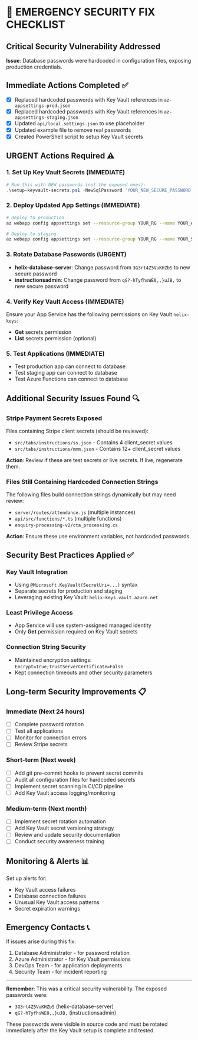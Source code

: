 # 🚨 EMERGENCY SECURITY FIX CHECKLIST

## Critical Security Vulnerability Addressed
**Issue**: Database passwords were hardcoded in configuration files, exposing production credentials.

## Immediate Actions Completed ✅
- [x] Replaced hardcoded passwords with Key Vault references in `az-appsettings-prod.json`
- [x] Replaced hardcoded passwords with Key Vault references in `az-appsettings-staging.json`  
- [x] Updated `api/local.settings.json` to use placeholder
- [x] Updated example file to remove real passwords
- [x] Created PowerShell script to setup Key Vault secrets

## URGENT Actions Required ⚠️

### 1. Set Up Key Vault Secrets (IMMEDIATE)
```powershell
# Run this with NEW passwords (not the exposed ones):
.\setup-keyvault-secrets.ps1 -NewSqlPassword 'YOUR_NEW_SECURE_PASSWORD' -NewInstructionsPassword 'YOUR_NEW_INSTRUCTIONS_PASSWORD'
```

### 2. Deploy Updated App Settings (IMMEDIATE)
```bash
# Deploy to production
az webapp config appsettings set --resource-group YOUR_RG --name YOUR_APP --settings @az-appsettings-prod.json

# Deploy to staging  
az webapp config appsettings set --resource-group YOUR_RG --name YOUR_STAGING_APP --settings @az-appsettings-staging.json
```

### 3. Rotate Database Passwords (URGENT)
- **helix-database-server**: Change password from `3G3rt4Z5VuKHZbS` to new secure password
- **instructionsadmin**: Change password from `qG?-hTyfhsWE0,,}uJB,` to new secure password

### 4. Verify Key Vault Access (IMMEDIATE)
Ensure your App Service has the following permissions on Key Vault `helix-keys`:
- **Get** secrets permission
- **List** secrets permission (optional)

### 5. Test Applications (IMMEDIATE)
- Test production app can connect to database
- Test staging app can connect to database
- Test Azure Functions can connect to database

## Additional Security Issues Found 🔍

### Stripe Payment Secrets Exposed
Files containing Stripe client secrets (should be reviewed):
- `src/tabs/instructions/ss.json` - Contains 4 client_secret values
- `src/tabs/instructions/mmm.json` - Contains 12+ client_secret values

**Action**: Review if these are test secrets or live secrets. If live, regenerate them.

### Files Still Containing Hardcoded Connection Strings
The following files build connection strings dynamically but may need review:
- `server/routes/attendance.js` (multiple instances)
- `api/src/functions/*.ts` (multiple functions)
- `enquiry-processing-v2/cta_processing.cs`

**Action**: Ensure these use environment variables, not hardcoded passwords.

## Security Best Practices Applied ✅

### Key Vault Integration
- Using `@Microsoft.KeyVault(SecretUri=...)` syntax
- Separate secrets for production and staging
- Leveraging existing Key Vault: `helix-keys.vault.azure.net`

### Least Privilege Access
- App Service will use system-assigned managed identity
- Only **Get** permission required on Key Vault secrets

### Connection String Security
- Maintained encryption settings: `Encrypt=True;TrustServerCertificate=False`
- Kept connection timeouts and other security parameters

## Long-term Security Improvements 📋

### Immediate (Next 24 hours)
- [ ] Complete password rotation
- [ ] Test all applications
- [ ] Monitor for connection errors
- [ ] Review Stripe secrets

### Short-term (Next week)
- [ ] Add git pre-commit hooks to prevent secret commits
- [ ] Audit all configuration files for hardcoded secrets
- [ ] Implement secret scanning in CI/CD pipeline
- [ ] Add Key Vault access logging/monitoring

### Medium-term (Next month)
- [ ] Implement secret rotation automation
- [ ] Add Key Vault secret versioning strategy
- [ ] Review and update security documentation
- [ ] Conduct security awareness training

## Monitoring & Alerts 📊

Set up alerts for:
- Key Vault access failures
- Database connection failures
- Unusual Key Vault access patterns
- Secret expiration warnings

## Emergency Contacts 📞

If issues arise during this fix:
1. Database Administrator - for password rotation
2. Azure Administrator - for Key Vault permissions  
3. DevOps Team - for application deployments
4. Security Team - for incident reporting

---

**Remember**: This was a critical security vulnerability. The exposed passwords were:
- `3G3rt4Z5VuKHZbS` (helix-database-server)
- `qG?-hTyfhsWE0,,}uJB,` (instructionsadmin)

These passwords were visible in source code and must be rotated immediately after the Key Vault setup is complete and tested.